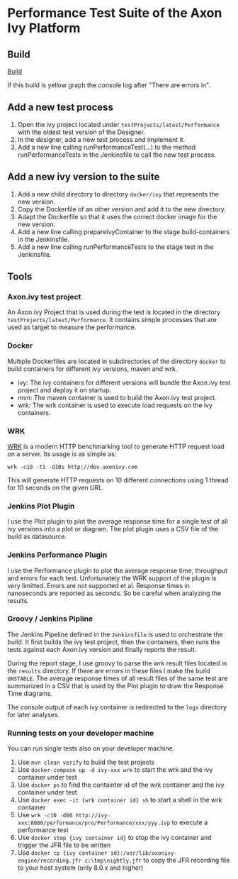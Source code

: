 # Performance Test Suite of the Axon Ivy Platform

## Build

[Build](https://jenkins.ivyteam.io/job/ivy-core_performance-tests/job/master/)

If this build is yellow graph the console log after "There are errors in".

## Add a new test process

1. Open the ivy project located under `testProjects/latest/Performance` with the oldest test version of the Designer.
2. In the designer, add a new test process and implement it.
3. Add a new line calling runPerformanceTest(...) to the method runPerformanceTests in the Jenkinsfile to call the new test process.

## Add a new ivy version to the suite

1. Add a new child directory to directory `docker/ivy` that represents the new version.
2. Copy the Dockerfile of an other version and add it to the new directory.
3. Adapt the Dockerfile so that it uses the correct docker image for the new version.
4. Add a new line calling prepareIvyContainer to the stage build-containers in the Jenkinsfile.
5. Add a new line calling runPerformanceTests to the stage test in the Jenkinsfile.

## Tools

### Axon.ivy test project

An Axon.ivy Project that is used during the test is located in the directory `testProjects/latest/Performance`. It contains simple processes
that are used as target to measure the performance.

### Docker

Multiple Dockerfiles are located in subdirectories of the directory `docker` to build containers for different ivy versions, maven and wrk.

- ivy: The ivy containers for different versions will bundle the Axon.ivy test project and deploy it on startup.
- mvn: The maven container is used to build the Axon.ivy test project.
- wrk: The wrk container is used to execute load requests on the ivy containers.

### WRK

[WRK](https://github.com/wg/wrk) is a modern HTTP benchmarking tool to generate HTTP request load on a server. Its usage is as simple as:

    wrk -c10 -t1 -d10s http://dev.axonivy.com
	
This will generate HTTP requests on 10 different connections using 1 thread for 10 seconds on the given URL.

### Jenkins Plot Plugin

I use the Plot plugin to plot the average response time for a single test of all ivy versions into a plot or diagram. The plot plugin uses a CSV file of the build as datasource. 

### Jenkins Performance Plugin

I use the Performance plugin to plot the average response time, throughput and errors for each test. Unfortunately the WRK support of the plugin is very limitted. 
Errors are not supported et al. Response times in nanoseconds are reported as seconds. 
So be careful when analyzing the results.

### Groovy / Jenkins Pipline

The Jenkins Pipeline defined in the `Jenkinsfile` is used to orchestrate the build. 
It first builds the ivy test project, then the containers, then runs the tests against each Axon.ivy version and finally reports the result.

During the report stage, I use groovy to parse the wrk result files located in the `results` directory. If there are errors in these files I make the build `UNSTABLE`. 
The average response times of all result files of the same test are summarized in a CSV that is used by the Plot plugin to draw the Response Time diagrams.

The console output of each ivy container is redirected to the `logs` directory for later analyses.

### Running tests on your developer machine

You can run single tests also on your developer machine. 

1. Use `mvn clean verify` to build the test projects
2. Use `docker-compose up -d ivy-xxx wrk` to start the wrk and the ivy container under test
3. Use `docker ps` to find the containter id of the wrk container and the ivy container under test
4. Use `docker exec -it {wrk container id} sh` to start a shell in the wrk container
5. Use `wrk -c10 -d60 http://ivy-xxx:8080/performance/pro/Performance/xxx/yyy.ivp` to execute a performance test
6. Use `docker stop {ivy container id}` to stop the ivy container and trigger the JFR file to be written
7. Use `docker cp {ivy container id}:/usr/lib/axonivy-engine/recording.jfr c:\tmp\nightly.jfr` to copy the JFR recording file to your host system (only 8.0.x and higher)
